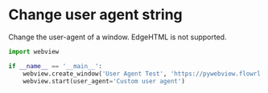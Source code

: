 # Change user agent string

Change the user-agent of a window. EdgeHTML is not supported.

``` python
import webview

if __name__ == '__main__':
    webview.create_window('User Agent Test', 'https://pywebview.flowrl.com/hello')
    webview.start(user_agent='Custom user agent')
```